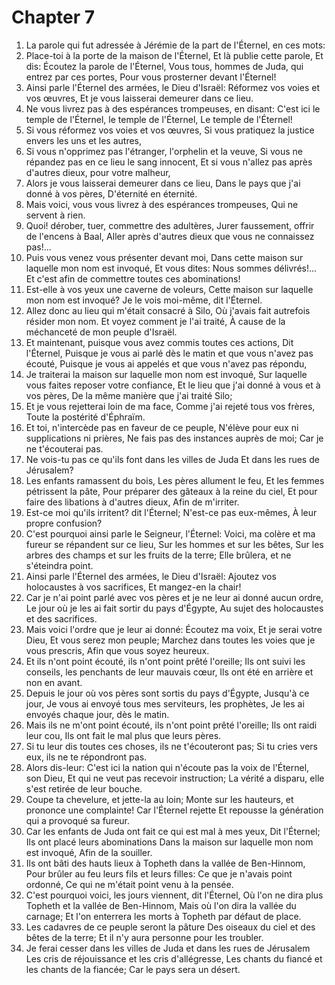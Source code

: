 # Chapter 7

1. La parole qui fut adressée à Jérémie de la part de l'Éternel, en ces mots:
2. Place-toi à la porte de la maison de l'Éternel, Et là publie cette parole, Et dis: Écoutez la parole de l'Éternel, Vous tous, hommes de Juda, qui entrez par ces portes, Pour vous prosterner devant l'Éternel!
3. Ainsi parle l'Éternel des armées, le Dieu d'Israël: Réformez vos voies et vos œuvres, Et je vous laisserai demeurer dans ce lieu.
4. Ne vous livrez pas à des espérances trompeuses, en disant: C'est ici le temple de l'Éternel, le temple de l'Éternel, Le temple de l'Éternel!
5. Si vous réformez vos voies et vos œuvres, Si vous pratiquez la justice envers les uns et les autres,
6. Si vous n'opprimez pas l'étranger, l'orphelin et la veuve, Si vous ne répandez pas en ce lieu le sang innocent, Et si vous n'allez pas après d'autres dieux, pour votre malheur,
7. Alors je vous laisserai demeurer dans ce lieu, Dans le pays que j'ai donné à vos pères, D'éternité en éternité.
8. Mais voici, vous vous livrez à des espérances trompeuses, Qui ne servent à rien.
9. Quoi! dérober, tuer, commettre des adultères, Jurer faussement, offrir de l'encens à Baal, Aller après d'autres dieux que vous ne connaissez pas!...
10. Puis vous venez vous présenter devant moi, Dans cette maison sur laquelle mon nom est invoqué, Et vous dites: Nous sommes délivrés!... Et c'est afin de commettre toutes ces abominations!
11. Est-elle à vos yeux une caverne de voleurs, Cette maison sur laquelle mon nom est invoqué? Je le vois moi-même, dit l'Éternel.
12. Allez donc au lieu qui m'était consacré à Silo, Où j'avais fait autrefois résider mon nom. Et voyez comment je l'ai traité, À cause de la méchanceté de mon peuple d'Israël.
13. Et maintenant, puisque vous avez commis toutes ces actions, Dit l'Éternel, Puisque je vous ai parlé dès le matin et que vous n'avez pas écouté, Puisque je vous ai appelés et que vous n'avez pas répondu,
14. Je traiterai la maison sur laquelle mon nom est invoqué, Sur laquelle vous faites reposer votre confiance, Et le lieu que j'ai donné à vous et à vos pères, De la même manière que j'ai traité Silo;
15. Et je vous rejetterai loin de ma face, Comme j'ai rejeté tous vos frères, Toute la postérité d'Éphraïm.
16. Et toi, n'intercède pas en faveur de ce peuple, N'élève pour eux ni supplications ni prières, Ne fais pas des instances auprès de moi; Car je ne t'écouterai pas.
17. Ne vois-tu pas ce qu'ils font dans les villes de Juda Et dans les rues de Jérusalem?
18. Les enfants ramassent du bois, Les pères allument le feu, Et les femmes pétrissent la pâte, Pour préparer des gâteaux à la reine du ciel, Et pour faire des libations à d'autres dieux, Afin de m'irriter.
19. Est-ce moi qu'ils irritent? dit l'Éternel; N'est-ce pas eux-mêmes, À leur propre confusion?
20. C'est pourquoi ainsi parle le Seigneur, l'Éternel: Voici, ma colère et ma fureur se répandent sur ce lieu, Sur les hommes et sur les bêtes, Sur les arbres des champs et sur les fruits de la terre; Elle brûlera, et ne s'éteindra point.
21. Ainsi parle l'Éternel des armées, le Dieu d'Israël: Ajoutez vos holocaustes à vos sacrifices, Et mangez-en la chair!
22. Car je n'ai point parlé avec vos pères et je ne leur ai donné aucun ordre, Le jour où je les ai fait sortir du pays d'Égypte, Au sujet des holocaustes et des sacrifices.
23. Mais voici l'ordre que je leur ai donné: Écoutez ma voix, Et je serai votre Dieu, Et vous serez mon peuple; Marchez dans toutes les voies que je vous prescris, Afin que vous soyez heureux.
24. Et ils n'ont point écouté, ils n'ont point prêté l'oreille; Ils ont suivi les conseils, les penchants de leur mauvais cœur, Ils ont été en arrière et non en avant.
25. Depuis le jour où vos pères sont sortis du pays d'Égypte, Jusqu'à ce jour, Je vous ai envoyé tous mes serviteurs, les prophètes, Je les ai envoyés chaque jour, dès le matin.
26. Mais ils ne m'ont point écouté, ils n'ont point prêté l'oreille; Ils ont raidi leur cou, Ils ont fait le mal plus que leurs pères.
27. Si tu leur dis toutes ces choses, ils ne t'écouteront pas; Si tu cries vers eux, ils ne te répondront pas.
28. Alors dis-leur: C'est ici la nation qui n'écoute pas la voix de l'Éternel, son Dieu, Et qui ne veut pas recevoir instruction; La vérité a disparu, elle s'est retirée de leur bouche.
29. Coupe ta chevelure, et jette-la au loin; Monte sur les hauteurs, et prononce une complainte! Car l'Éternel rejette Et repousse la génération qui a provoqué sa fureur.
30. Car les enfants de Juda ont fait ce qui est mal à mes yeux, Dit l'Éternel; Ils ont placé leurs abominations Dans la maison sur laquelle mon nom est invoqué, Afin de la souiller.
31. Ils ont bâti des hauts lieux à Topheth dans la vallée de Ben-Hinnom, Pour brûler au feu leurs fils et leurs filles: Ce que je n'avais point ordonné, Ce qui ne m'était point venu à la pensée.
32. C'est pourquoi voici, les jours viennent, dit l'Éternel, Où l'on ne dira plus Topheth et la vallée de Ben-Hinnom, Mais où l'on dira la vallée du carnage; Et l'on enterrera les morts à Topheth par défaut de place.
33. Les cadavres de ce peuple seront la pâture Des oiseaux du ciel et des bêtes de la terre; Et il n'y aura personne pour les troubler.
34. Je ferai cesser dans les villes de Juda et dans les rues de Jérusalem Les cris de réjouissance et les cris d'allégresse, Les chants du fiancé et les chants de la fiancée; Car le pays sera un désert.

